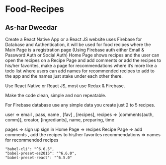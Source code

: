 # Food-Recipes
## As-har Dweedar

Create a React Native App or a React JS website uses Firebase for Database and Authentication, it will be used for food recipes where the Main Page is a registration page (Using Firebase auth either Email & Password Auth or Social Auth) Home Page shows recipes and the user can open the recipes on a Recipe Page and add comments or add the recipes to his/her favorites, make a page for recommendations where it’s more like a todo list where users can add names for recommended recipes to add to the app and the names just stake under each other there.

Use React Native or React JS, most use Redux & Firebase.

Make the code clean, simple and non repeatable.

For Firebase database use any simple data you create just 2 to 5 recipes.

user => email , pass, name , [fav] , [recipes], 
recipes => [comments{auth, comm}], creator, [ingrediants], name, preparing, time

pages =>
    sign up
    sign in
    Home Page => recipes
    Recipe Page =>  add comments , add the recipes to his/her favorites
    recommendations => names for recommended recipes 

    "babel-cli": "^6.6.5",
    "babel-preset-es2015": "^6.6.0",
    "babel-preset-react": "^6.5.0"